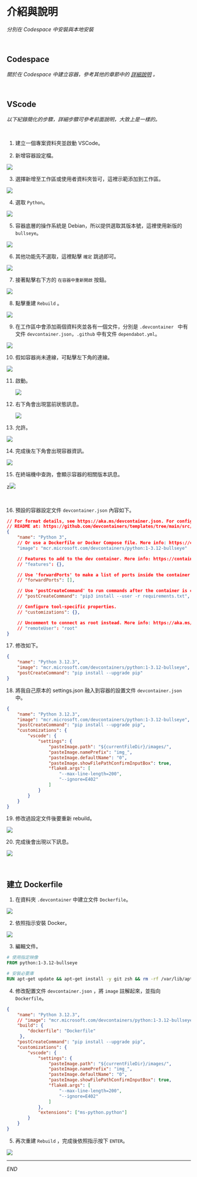 # 介紹與說明

_分別在 Codespace 中安裝與本地安裝_

<br>

## Codespace

_關於在 Codespace 中建立容器，參考其他的章節中的 [詳細說明](https://github.com/samhsiao6238/RaspberryPi_20231015/blob/main/D02_Git_&_GitHub/3_整合_GitHub/1_Codespaces/3_使用_Docker_容器.md) 。_

<br>

## VScode

_以下紀錄簡化的步驟，詳細步驟可參考前面說明，大致上是一樣的。_

<br>

1. 建立一個專案資料夾並啟動 VSCode。

2. 新增容器設定檔。

![](images/img_01.png)

3. 選擇新增至工作區或使用者資料夾皆可，這裡示範添加到工作區。

![](images/img_02.png)

4. 選取 `Python`。

![](images/img_03.png)

5. 容器底層的操作系統是 Debian，所以提供選取其版本號，這裡使用新版的 `bullseye`。

![](images/img_04.png)

6. 其他功能先不選取，這裡點擊 `確定` 跳過即可。

![](images/img_05.png)

7. 接著點擊右下方的 `在容器中重新開啟` 按鈕。

![](images/img_18.png)

8. 點擊重建 `Rebuild` 。

![](images/img_19.png)

9. 在工作區中會添加兩個資料夾並各有一個文件，分別是 `.devcontainer ` 中有文件 `devcontainer.json`，`.github` 中有文件 `dependabot.yml`。

![](images/img_06.png)

10. 假如容器尚未連線，可點擊左下角的連線。

![](images/img_09.png)

    
11. 啟動。

    ![](images/img_07.png)

12. 右下角會出現當前狀態訊息。
    
    ![](images/img_08.png)

13. 允許。

![](images/img_10.png)

 
14. 完成後左下角會出現容器資訊。

![](images/img_11.png)


15. 在終端機中查詢，會顯示容器的相關版本訊息。

z![](images/img_12.png)

<br>

16. 預設的容器設定文件 `devcontainer.json` 內容如下。
```json
// For format details, see https://aka.ms/devcontainer.json. For config options, see the
// README at: https://github.com/devcontainers/templates/tree/main/src/python
{
	"name": "Python 3",
	// Or use a Dockerfile or Docker Compose file. More info: https://containers.dev/guide/dockerfile
	"image": "mcr.microsoft.com/devcontainers/python:1-3.12-bullseye"

	// Features to add to the dev container. More info: https://containers.dev/features.
	// "features": {},

	// Use 'forwardPorts' to make a list of ports inside the container available locally.
	// "forwardPorts": [],

	// Use 'postCreateCommand' to run commands after the container is created.
	// "postCreateCommand": "pip3 install --user -r requirements.txt",

	// Configure tool-specific properties.
	// "customizations": {},

	// Uncomment to connect as root instead. More info: https://aka.ms/dev-containers-non-root.
	// "remoteUser": "root"
}
```

17. 修改如下。
```json
{
	"name": "Python 3.12.3",
	"image": "mcr.microsoft.com/devcontainers/python:1-3.12-bullseye",
	"postCreateCommand": "pip install --upgrade pip"
}

```

18. 將我自己原本的 settings.json 融入到容器的設置文件 `devcontainer.json` 中。
```json
{
    "name": "Python 3.12.3",
    "image": "mcr.microsoft.com/devcontainers/python:1-3.12-bullseye",
    "postCreateCommand": "pip install --upgrade pip",
    "customizations": {
        "vscode": {
            "settings": {
                "pasteImage.path": "${currentFileDir}/images/",
                "pasteImage.namePrefix": "img_",
                "pasteImage.defaultName": "0",
                "pasteImage.showFilePathConfirmInputBox": true,
                "flake8.args": [
                    "--max-line-length=200",
                    "--ignore=E402"
                ]
            }
        }
    }
}
```
19. 修改過設定文件後要重新 rebuild。

![](images/img_13.png)

20. 完成後會出現以下訊息。

![](images/img_14.png)

<br>

## 建立 Dockerfile

1. 在資料夾 `.devcontainer` 中建立文件 `Dockerfile`。

![](images/img_15.png)

2. 依照指示安裝 Docker。

![](images/img_16.png)

3. 編輯文件。
```dockerfile
# 使用指定映像
FROM python:1-3.12-bullseye

# 安裝必要庫
RUN apt-get update && apt-get install -y git zsh && rm -rf /var/lib/apt/lists/*
```

4. 修改配置文件 `devcontainer.json` ，將 `image` 註解起來，並指向 `Dockerfile`。
```json
{
    "name": "Python 3.12.3",
    // "image": "mcr.microsoft.com/devcontainers/python:1-3.12-bullseye",
    "build": {
        "dockerfile": "Dockerfile"
     },
    "postCreateCommand": "pip install --upgrade pip",
    "customizations": {
        "vscode": {
            "settings": {
                "pasteImage.path": "${currentFileDir}/images/",
                "pasteImage.namePrefix": "img_",
                "pasteImage.defaultName": "0",
                "pasteImage.showFilePathConfirmInputBox": true,
                "flake8.args": [
                    "--max-line-length=200",
                    "--ignore=E402"
                ]
            },
            "extensions": ["ms-python.python"]
        }
    }
}

```

5. 再次重建 `Rebuild` ，完成後依照指示按下 `ENTER`。

![](images/img_17.png)


---

_END_
